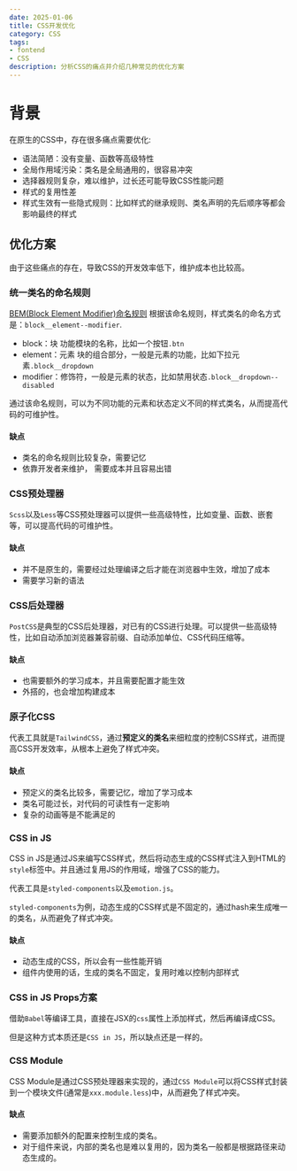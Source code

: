 ```yaml
---
date: 2025-01-06
title: CSS开发优化
category: CSS
tags:
- fontend
- CSS
description: 分析CSS的痛点并介绍几种常见的优化方案
---
```


# 背景

在原生的CSS中，存在很多痛点需要优化:
  - 语法简陋：没有变量、函数等高级特性
  - 全局作用域污染：类名是全局通用的，很容易冲突
  - 选择器规则复杂，难以维护，过长还可能导致CSS性能问题
  - 样式的复用性差
  - 样式生效有一些隐式规则：比如样式的继承规则、类名声明的先后顺序等都会影响最终的样式

## 优化方案

由于这些痛点的存在，导致CSS的开发效率低下，维护成本也比较高。

### 统一类名的命名规则

[BEM(Block Element Modifier)命名规则](https://getbem.com/) 根据该命名规则，样式类名的命名方式是：`block__element--modifier`.

- block：块 功能模块的名称，比如一个按钮`.btn`
- element：元素 块的组合部分，一般是元素的功能，比如下拉元素`.block__dropdown`
- modifier：修饰符，一般是元素的状态，比如禁用状态`.block__dropdown--disabled`

通过该命名规则，可以为不同功能的元素和状态定义不同的样式类名，从而提高代码的可维护性。

#### 缺点

- 类名的命名规则比较复杂，需要记忆
- 依靠开发者来维护， 需要成本并且容易出错

### CSS预处理器

`Scss`以及`Less`等CSS预处理器可以提供一些高级特性，比如变量、函数、嵌套等，可以提高代码的可维护性。

#### 缺点

- 并不是原生的，需要经过处理编译之后才能在浏览器中生效，增加了成本
- 需要学习新的语法

### CSS后处理器

`PostCSS`是典型的CSS后处理器，对已有的CSS进行处理。可以提供一些高级特性，比如自动添加浏览器兼容前缀、自动添加单位、CSS代码压缩等。

#### 缺点

- 也需要额外的学习成本，并且需要配置才能生效
- 外搭的，也会增加构建成本

### 原子化CSS

代表工具就是`TailwindCSS`，通过**预定义的类名**来细粒度的控制CSS样式，进而提高CSS开发效率，从根本上避免了样式冲突。

#### 缺点

- 预定义的类名比较多，需要记忆，增加了学习成本
- 类名可能过长，对代码的可读性有一定影响
- 复杂的动画等是不能满足的

### CSS in JS

CSS in JS是通过JS来编写CSS样式，然后将动态生成的CSS样式注入到HTML的`style`标签中。并且通过复用JS的作用域，增强了CSS的能力。

代表工具是`styled-components`以及`emotion.js`。

`styled-components`为例，动态生成的CSS样式是不固定的，通过hash来生成唯一的类名，从而避免了样式冲突。

#### 缺点

- 动态生成的CSS，所以会有一些性能开销
- 组件内使用的话，生成的类名不固定，复用时难以控制内部样式

### CSS in JS Props方案

借助`Babel`等编译工具，直接在JSX的`css`属性上添加样式，然后再编译成CSS。

但是这种方式本质还是`CSS in JS`，所以缺点还是一样的。

### CSS Module

CSS Module是通过CSS预处理器来实现的，通过`CSS Module`可以将CSS样式封装到一个模块文件(通常是`xxx.module.less`)中，从而避免了样式冲突。

#### 缺点

- 需要添加额外的配置来控制生成的类名。
- 对于组件来说，内部的类名也是难以复用的，因为类名一般都是根据路径来动态生成的。
